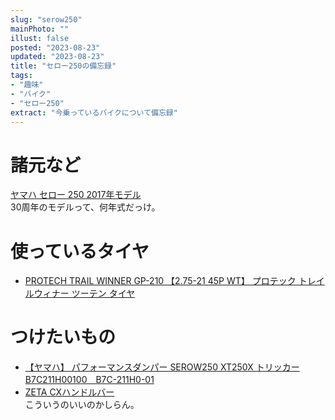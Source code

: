 ```yaml
---
slug: "serow250"
mainPhoto: ""
illust: false
posted: "2023-08-23"
updated: "2023-08-23"
title: "セロー250の備忘録"
tags: 
- "趣味"
- "バイク"
- "セロー250"
extract: "今乗っているバイクについて備忘録"
---
```

# 諸元など
[ヤマハ  セロー 250 2017年モデル](https://www.webike.net/bike/949/service/g6279/)  
30周年のモデルって、何年式だっけ。
# 使っているタイヤ
- [PROTECH TRAIL WINNER GP-210 【2.75-21 45P WT】 プロテック トレイルウィナー ツーテン タイヤ](https://www.webike.net/sd/19997123/)

# つけたいもの
- [【ヤマハ】 パフォーマンスダンパー SEROW250 XT250X トリッカー B7C211H00100　B7C-211H0-01](https://item.rakuten.co.jp/hatoya/y20181018005/)
- [ZETA CXハンドルバー](https://www.dirtfreak.co.jp/moto/products/zeta/merchandise.php?mode=2&id=handle/cx_bar/cx_handlebar)  
  こういうのいいのかしらん。